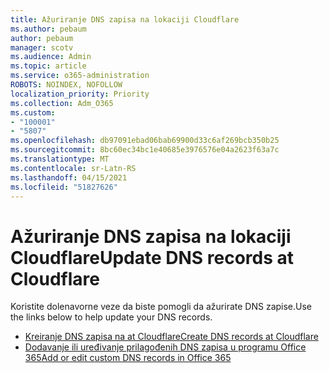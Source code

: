 ```yaml
---
title: Ažuriranje DNS zapisa na lokaciji Cloudflare
ms.author: pebaum
author: pebaum
manager: scotv
ms.audience: Admin
ms.topic: article
ms.service: o365-administration
ROBOTS: NOINDEX, NOFOLLOW
localization_priority: Priority
ms.collection: Adm_O365
ms.custom:
- "100001"
- "5807"
ms.openlocfilehash: db97091ebad06bab69900d33c6af269bcb350b25
ms.sourcegitcommit: 8bc60ec34bc1e40685e3976576e04a2623f63a7c
ms.translationtype: MT
ms.contentlocale: sr-Latn-RS
ms.lasthandoff: 04/15/2021
ms.locfileid: "51827626"
---
```

# <a name="update-dns-records-at-cloudflare"></a><span data-ttu-id="1f8a3-102">Ažuriranje DNS zapisa na lokaciji Cloudflare</span><span class="sxs-lookup"><span data-stu-id="1f8a3-102">Update DNS records at Cloudflare</span></span>

<span data-ttu-id="1f8a3-103">Koristite dolenavorne veze da biste pomogli da ažurirate DNS zapise.</span><span class="sxs-lookup"><span data-stu-id="1f8a3-103">Use the links below to help update your DNS records.</span></span>

- [<span data-ttu-id="1f8a3-104">Kreiranje DNS zapisa na at Cloudflare</span><span class="sxs-lookup"><span data-stu-id="1f8a3-104">Create DNS records at Cloudflare</span></span>](https://docs.microsoft.com/microsoft-365/admin/dns/create-dns-records-at-cloudflare?view=o365-worldwide)
- [<span data-ttu-id="1f8a3-105">Dodavanje ili uređivanje prilagođenih DNS zapisa u programu Office 365</span><span class="sxs-lookup"><span data-stu-id="1f8a3-105">Add or edit custom DNS records in Office 365</span></span>](https://docs.microsoft.com/microsoft-365/admin/setup/add-domain#add-or-edit-custom-dns-records)